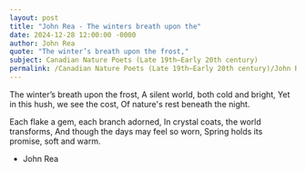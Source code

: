 ```yaml
---
layout: post
title: "John Rea - The winters breath upon the"
date: 2024-12-28 12:00:00 -0000
author: John Rea
quote: "The winter’s breath upon the frost,"
subject: Canadian Nature Poets (Late 19th–Early 20th century)
permalink: /Canadian Nature Poets (Late 19th–Early 20th century)/John Rea/John Rea - The winters breath upon the
---
```


The winter’s breath upon the frost,
A silent world, both cold and bright,
Yet in this hush, we see the cost,
Of nature's rest beneath the night.

Each flake a gem, each branch adorned,
In crystal coats, the world transforms,
And though the days may feel so worn,
Spring holds its promise, soft and warm.

- John Rea

